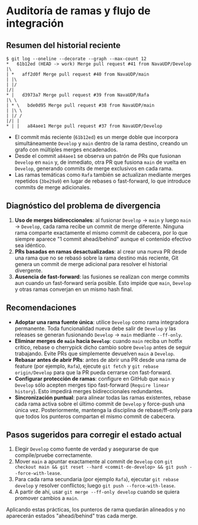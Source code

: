 # Auditoría de ramas y flujo de integración

## Resumen del historial reciente
```text
$ git log --oneline --decorate --graph --max-count 12
*   61b12ed (HEAD -> work) Merge pull request #41 from NavaUDP/Develop
|\  
| *   aff2d0f Merge pull request #40 from NavaUDP/main
| |\  
| |/  
|/|   
* |   d3973a7 Merge pull request #39 from NavaUDP/Rafa
|\ \  
| * \   bde0d95 Merge pull request #38 from NavaUDP/main
| |\ \  
| |/ /  
|/| |   
* | |   a84aee1 Merge pull request #37 from NavaUDP/Develop
```
- El commit más reciente (`61b12ed`) es un merge doble que incorpora simultáneamente `Develop` y `main` dentro de la rama destino, creando un grafo con múltiples merges encadenados.
- Desde el commit `a84aee1` se observa un patrón de PRs que fusionan `Develop` en `main` y, de inmediato, otra PR que fusiona `main` de vuelta en `Develop`, generando commits de merge exclusivos en cada rama.
- Las ramas temáticas como `Rafa` también se actualizan mediante merges repetidos (`3be29a9`) en lugar de rebases o fast-forward, lo que introduce commits de merge adicionales.

## Diagnóstico del problema de divergencia
1. **Uso de merges bidireccionales**: al fusionar `Develop` -> `main` y luego `main` -> `Develop`, cada rama recibe un commit de merge diferente. Ninguna rama comparte exactamente el mismo commit de cabecera, por lo que siempre aparece "1 commit ahead/behind" aunque el contenido efectivo sea idéntico.
2. **PRs basadas en ramas desactualizadas**: al crear una nueva PR desde una rama que no se rebasó sobre la rama destino más reciente, Git genera un commit de merge adicional para resolver el historial divergente.
3. **Ausencia de fast-forward**: las fusiones se realizan con merge commits aun cuando un fast-forward sería posible. Esto impide que `main`, `Develop` y otras ramas converjan en un mismo hash final.

## Recomendaciones
- **Adoptar una rama fuente única**: utilice `Develop` como rama integradora permanente. Toda funcionalidad nueva debe salir de `Develop` y las releases se generan fusionando `Develop` → `main` mediante `--ff-only`.
- **Eliminar merges de `main` hacia `Develop`**: cuando `main` reciba un hotfix crítico, rebase o cherrypick dicho cambio sobre `Develop` antes de seguir trabajando. Evite PRs que simplemente devuelven `main` a `Develop`.
- **Rebasar antes de abrir PRs**: antes de abrir una PR desde una rama de feature (por ejemplo, `Rafa`), ejecute `git fetch` y `git rebase origin/Develop` para que la PR pueda cerrarse con fast-forward.
- **Configurar protección de ramas**: configure en GitHub que `main` y `Develop` sólo acepten merges tipo fast-forward (`Require linear history`). Esto impedirá merges bidireccionales redundantes.
- **Sincronización puntual**: para alinear todas las ramas existentes, rebase cada rama activa sobre el último commit de `Develop` y force-push una única vez. Posteriormente, mantenga la disciplina de rebase/ff-only para que todos los punteros compartan el mismo commit de cabecera.

## Pasos sugeridos para corregir el estado actual
1. Elegir `Develop` como fuente de verdad y asegurarse de que compile/pruebe correctamente.
2. Mover `main` a apuntar exactamente al commit de `Develop` con `git checkout main && git reset --hard <commit-de-develop> && git push --force-with-lease`.
3. Para cada rama secundaria (por ejemplo `Rafa`), ejecutar `git rebase develop` y resolver conflictos; luego `git push --force-with-lease`.
4. A partir de ahí, usar `git merge --ff-only develop` cuando se quiera promover cambios a `main`.

Aplicando estas prácticas, los punteros de rama quedarán alineados y no aparecerán estados "ahead/behind" tras cada merge.

